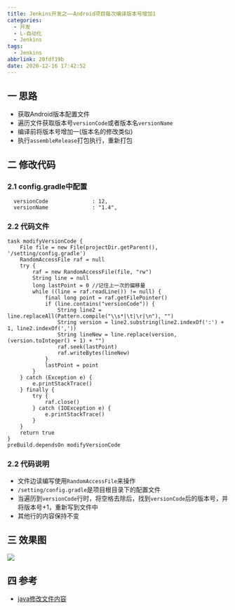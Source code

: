 ```yaml
---
title: Jenkins开发之——Android项目每次编译版本号增加1
categories:
  - 开发
  - L-自动化
  - Jenkins
tags:
  - Jenkins
abbrlink: 20fdf19b
date: 2020-12-16 17:42:52
---
```

## 一 思路

* 获取Android版本配置文件
* 遍历文件获取版本号`versionCode`或者版本名`versionName`
* 编译前将版本号增加一(版本名的修改类似)
* 执行`assembleRelease`打包执行，重新打包

<!--more-->

## 二 修改代码

### 2.1 config.gradle中配置

```
  versionCode              : 12,
  versionName              : "1.4",
```

### 2.2 代码文件

```
task modifyVersionCode {
    File file = new File(projectDir.getParent(), '/setting/config.gradle')
    RandomAccessFile raf = null
    try {
        raf = new RandomAccessFile(file, "rw")
        String line = null
        long lastPoint = 0 //记住上一次的偏移量
        while ((line = raf.readLine()) != null) {
            final long point = raf.getFilePointer()
            if (line.contains("versionCode")) {
                String line2 = line.replaceAll(Pattern.compile("\\s*|\t|\r|\n"), "")
                String version = line2.substring(line2.indexOf(':') + 1, line2.indexOf(','))
                String lineNew = line.replace(version, (version.toInteger() + 1) + "")
                raf.seek(lastPoint)
                raf.writeBytes(lineNew)
            }
            lastPoint = point
        }
    } catch (Exception e) {
        e.printStackTrace()
    } finally {
        try {
            raf.close()
        } catch (IOException e) {
            e.printStackTrace()
        }
    }
    return true
}
preBuild.dependsOn modifyVersionCode
```

### 2.2 代码说明

* 文件边读编写使用`RandomAccessFile`来操作
* `/setting/config.gradle`是项目根目录下的配置文件
* 当遍历到`versionCode`行时，将空格去除后，找到`versionCode`后的版本号，并将版本号+1，重新写到文件中
* 其他行的内容保持不变

## 三 效果图

![][1]

## 四 参考

*  [java修改文件内容](https://www.cnblogs.com/wangjinyu/p/10803596.html)

[1]:https://jsd.onmicrosoft.cn/gh/PGzxc/CDN/blog-jenkins/jenkins-modify-version-animal.gif
